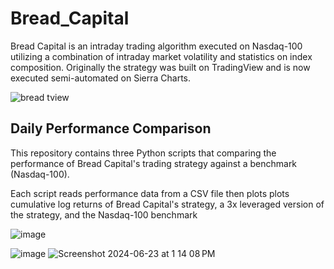 # Bread_Capital

Bread Capital is an intraday trading algorithm executed on Nasdaq-100 utilizing a combination of intraday market volatility and statistics on index composition. Originally the strategy was built on TradingView and is now executed semi-automated on Sierra Charts.

![bread tview](https://github.com/jimmmmmmmmmmmy/Bread_Capital/assets/143036559/cbb4851d-5527-4e6c-8ea6-4f5e5d45d56c)

## Daily Performance Comparison

This repository contains three Python scripts that comparing the performance of Bread Capital's trading strategy against a benchmark (Nasdaq-100). 

Each script reads performance data from a CSV file then plots plots cumulative log returns of Bread Capital's strategy, a 3x leveraged version of the strategy, and the Nasdaq-100 benchmark

![image](https://github.com/jimmmmmmmmmmmy/Bread_Capital/assets/143036559/b31713cf-3761-49d7-9d7a-933f59642d6b)

![image](https://github.com/jimmmmmmmmmmmy/Bread_Capital/assets/143036559/7510be20-bff8-49ea-b4a4-0ce922afdc2d)
![Screenshot 2024-06-23 at 1 14 08 PM](https://github.com/jimmmmmmmmmmmy/Bread_Capital/assets/143036559/28594aa6-d47f-4c3e-95af-51f61cd0b7ba)
